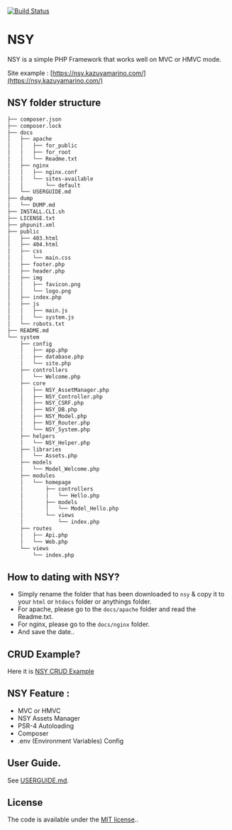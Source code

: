 [![Build Status](https://travis-ci.org/kazuyamarino/nsy.svg?branch=master)](https://travis-ci.org/kazuyamarino/nsy)

# NSY
NSY is a simple PHP Framework that works well on MVC or HMVC mode.

Site example :
[https://nsy.kazuyamarino.com/](https://nsy.kazuyamarino.com/)


## NSY folder structure

```bash
├── composer.json
├── composer.lock
├── docs
│   ├── apache
│   │   ├── for_public
│   │   ├── for_root
│   │   └── Readme.txt
│   ├── nginx
│   │   ├── nginx.conf
│   │   └── sites-available
│   │       └── default
│   └── USERGUIDE.md
├── dump
│   └── DUMP.md
├── INSTALL.CLI.sh
├── LICENSE.txt
├── phpunit.xml
├── public
│   ├── 403.html
│   ├── 404.html
│   ├── css
│   │   └── main.css
│   ├── footer.php
│   ├── header.php
│   ├── img
│   │   ├── favicon.png
│   │   └── logo.png
│   ├── index.php
│   ├── js
│   │   ├── main.js
│   │   └── system.js
│   └── robots.txt
├── README.md
└── system
    ├── config
    │   ├── app.php
    │   ├── database.php
    │   └── site.php
    ├── controllers
    │   └── Welcome.php
    ├── core
    │   ├── NSY_AssetManager.php
    │   ├── NSY_Controller.php
    │   ├── NSY_CSRF.php
    │   ├── NSY_DB.php
    │   ├── NSY_Model.php
    │   ├── NSY_Router.php
    │   └── NSY_System.php
    ├── helpers
    │   └── NSY_Helper.php
    ├── libraries
    │   └── Assets.php
    ├── models
    │   └── Model_Welcome.php
    ├── modules
    │   └── homepage
    │       ├── controllers
    │       │   └── Hello.php
    │       ├── models
    │       │   └── Model_Hello.php
    │       └── views
    │           └── index.php
    ├── routes
    │   ├── Api.php
    │   └── Web.php
    └── views
        └── index.php
```


## How to dating with NSY?
* Simply rename the folder that has been downloaded to `nsy` & copy it to your `html` or `htdocs` folder or anythings folder.
* For apache, please go to the `docs/apache` folder and read the Readme.txt.
* For nginx, please go to the `docs/nginx` folder.
* And save the date..


## CRUD Example?
Here it is [NSY CRUD Example](https://github.com/kazuyamarino/crud)


## NSY Feature :
* MVC or HMVC
* NSY Assets Manager
* PSR-4 Autoloading
* Composer
* .env (Environment Variables) Config


## User Guide.
See [USERGUIDE.md](https://github.com/kazuyamarino/nsy/blob/master/docs/USERGUIDE.md).


## License
The code is available under the [MIT license](LICENSE.txt)..
